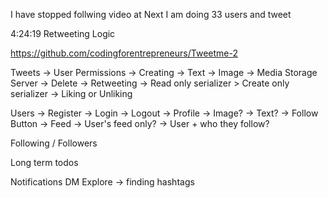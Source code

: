 I have stopped follwing video at
Next I am doing
33 users and tweet

4:24:19 Retweeting Logic

https://github.com/codingforentrepreneurs/Tweetme-2


Tweets 
    -> User Permissions 
        -> Creating 
            -> Text 
            -> Image -> Media Storage Server 
        -> Delete 
        -> Retweeting 
            -> Read only serializer 
            > Create only serializer 
        -> Liking or Unliking

Users 
    -> Register 
    -> Login 
    -> Logout 
    -> Profile 
    -> Image? 
    -> Text? 
    -> Follow Button 
    -> Feed 
    -> User's feed only? 
    -> User + who they follow?

Following / Followers

Long term todos

Notifications
DM
Explore 
-> finding hashtags